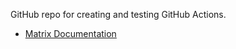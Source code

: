 GitHub repo for creating and testing GitHub Actions.

- [Matrix Documentation](https://docs.github.com/en/actions/writing-workflows/choosing-what-your-workflow-does/running-variations-of-jobs-in-a-workflow)
